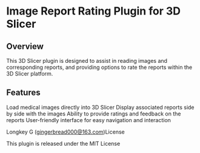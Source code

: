 # Image Report Rating Plugin for 3D Slicer

## Overview

This 3D Slicer plugin is designed to assist in reading images and corresponding reports, and providing options to rate the reports within the 3D Slicer platform.

## Features

Load medical images directly into 3D Slicer
Display associated reports side by side with the images
Ability to provide ratings and feedback on the reports
User-friendly interface for easy navigation and interaction

Longkey G (gingerbread000@163.com)License

This plugin is released under the MIT License
